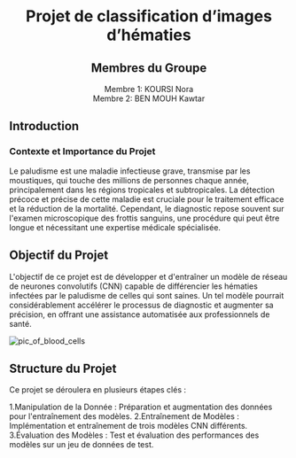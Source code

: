 <div style="text-align: center;">
    <h1>Projet de classification d’images d’hématies</h1>
</div>
<div style="text-align: center;">
    <h2>Membres du Groupe</h2>
    <ul style="list-style-type: none; padding: 0;">
        <li font-size: 18px;">Membre 1: KOURSI Nora</li>
        <li font-size: 18px;">Membre 2: BEN MOUH Kawtar</li>
    </ul>
</div>
<h2>Introduction</h2> 
<h3>Contexte et Importance du Projet</h3> 
Le paludisme est une maladie infectieuse grave, transmise par les moustiques, qui touche des millions de personnes chaque année, principalement dans les régions tropicales et subtropicales. 
La détection précoce et précise de cette maladie est cruciale pour le traitement efficace et la réduction de la mortalité. Cependant, le diagnostic repose souvent sur l'examen microscopique des frottis sanguins, une procédure qui peut être longue et nécessitant une expertise médicale spécialisée.

## Objectif du Projet
L'objectif de ce projet est de développer et d'entraîner un modèle de réseau de neurones convolutifs (CNN) capable de différencier les hématies infectées par le paludisme de celles qui sont saines. 
Un tel modèle pourrait considérablement accélérer le processus de diagnostic et augmenter sa précision, en offrant une assistance automatisée aux professionnels de santé.

![pic_of_blood_cells](https://github.com/norakoursi05/malaria_cnn/assets/102930656/809e7dd2-7c16-4524-ae1f-85670433361a)

## Structure du Projet
Ce projet se déroulera en plusieurs étapes clés :

1.Manipulation de la Donnée : Préparation et augmentation des données pour l'entraînement des modèles.
2.Entraînement de Modèles : Implémentation et entraînement de trois modèles CNN différents.
3.Évaluation des Modèles : Test et évaluation des performances des modèles sur un jeu de données de test.
